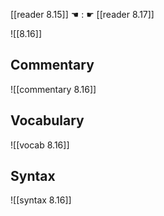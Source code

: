 [[reader 8.15]] ☚ : ☛ [[reader 8.17]]

![[8.16]]

## Commentary

![[commentary 8.16]]

## Vocabulary

![[vocab 8.16]]

## Syntax

![[syntax 8.16]]

